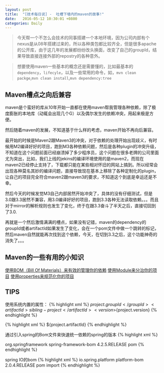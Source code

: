 ```yaml
---
layout: post
title:  "[技术每日说] -  吐槽下墙内的maven的故事!"
date:   2016-05-12 10:30:01 +0800
categories: Daily
---
```


> 今天帮一个不怎么会技术的同事搭建一个本地环境，因为公司内部有个nexus是从08年搭建过来的，所以各种类包都比较齐全，但是很多apache的公开库，由于这几年的发展都纷纷改头换面，改变了自己的groupId，结果导致直接连接外部的repostry的各种意外。

<!--more-->

>想要使用maven一些基本的概念还是需要懂的，比如最基本的`dependency`，`lifecyle`，以及一些常用的命令，如，`mvn clean packge`,`mvn clean install`,`mvn dependency:tree`

## Maven槽点之向后兼容

maven是个蛮好的库从10年开始一直都在使用maven帮我管理各种依赖，除了极度膨胀的本地库（动辄会出现几个G）以及偶尔发生的依赖冲突，用起来极是方便。

然后随着maven的发展，不知道基于什么样的考虑，maven开始不再向后兼容。

最开始的时候是Maven2跟Maven3的冲突，对于依赖的处理开始出现歧义，有时候用M2编译好好的项目，跑到M3各种依赖问题，然后是各种plugin的冲突升级，不知道在这个问题前面已经崩溃掉了多少程序员，这个问题在很多老牌的公司里面尤为突出，比如，我们上线的jekins的编译环境使用的是maven2，而现在maven2已经停止支持了，下载都只能在某些相对怀旧的网站上搞到。所以经常会出现各种莫名其妙的编译问题，直接导致现在基本上移除了各种定制化的plugin，让自己的项目完全符合maven2跟maven3的要求，不知道这个到底是幸运还是不幸。

然后今天的时候发觉M3自己内部居然开始冲突了，具体的没有仔细测试，但是3.0跟3.3居然不兼容，用3.0编译好好的项目，跑到3.3各种无法读取依赖。。。而且对于mirror的解析规则也发生了变化，终于在跟3.3奋斗了半天之后，直接切回到了3.0.

再就是一个然后激情满满的槽点，如果没有记错，maven的dependency的groupId或者artifactId如果发生了变化，会在一个pom文件中做一个跳转的标记，然后maven自然就能再次找到这个依赖，今天，在切到3.3之后，这个功能神奇的消失了。。。

## Maven的一些有用的小知识

[使用BOM（Bill Of Materials）来有效的管理你的依赖](http://howtodoinjava.com/maven/maven-bom-bill-of-materials-dependency/)
[使用Module来分治你的项目](https://maven.apache.org/guides/mini/guide-multiple-modules.html)
[使用properties来规范化你的项目](http://books.sonatype.com/mvnref-book/reference/resource-filtering-sect-properties.html)

## TIPS

使用系统内置的属性：
{% highlight xml %}
<dependencies>
    <dependency>
        <groupId>${project.groupId}</groupId>
        <artifactId>sibling-project</artifactId>
        <version>${project.version}</version>
    </dependency>
</dependencies>
{% endhighlight %}


{% highlight xml %}
<build>
    <finalName>${project.artifactId}</finalName>
</build>
{% endhighlight %}

通过引入spring的Bom文件来快速统一依赖的spring的版本
{% highlight xml %}
<!-- http://mvnrepository.com/artifact/org.springframework/spring-framework-bom -->
<dependency>
    <groupId>org.springframework</groupId>
    <artifactId>spring-framework-bom</artifactId>
    <version>4.2.5.RELEASE</version>
    <type>pom</type>
</dependency>
{% endhighlight %}

spring IO的bom
{% highlight xml %}
<dependencyManagement>
    <dependencies>
        <dependency>
            <groupId>io.spring.platform</groupId>
            <artifactId>platform-bom</artifactId>
            <version>2.0.4.RELEASE</version>
            <type>pom</type>
            <scope>import</scope>
        </dependency>
    </dependencies>
</dependencyManagement>
{% endhighlight %}
